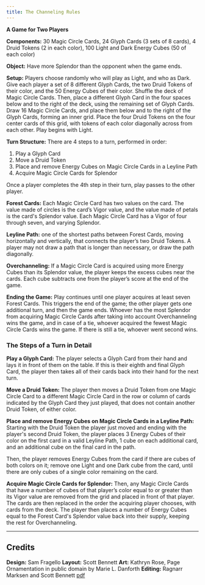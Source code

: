 ```yaml
---
title: The Channeling Rules
---
```


**A Game for Two Players**

**Components:** 30 Magic Circle  Cards, 24 Glyph Cards (3 sets of 8 cards), 4 Druid Tokens (2 in each color), 100 Light and Dark Energy Cubes (50 of each color)

**Object:** Have more Splendor than the opponent when the game ends.

**Setup:** Players choose randomly who will play as Light, and who as Dark. Give each player a set of 8 different Glyph Cards, the two Druid Tokens of their color, and the 50 Energy Cubes of their color. Shuffle the deck of Magic Circle Cards. Then, place a different Glyph Card in the four spaces below and to the right of the deck, using the remaining set of Glyph Cards. Draw 16 Magic Circle Cards, and place them below and to the right of the Glyph Cards, forming an inner grid. Place the four Druid Tokens on the four center cards of this grid, with tokens of each color diagonally across from each other. Play begins with Light.

**Turn Structure:** There are 4 steps to a turn, performed in order:

1. Play a Glyph Card
2. Move a Druid Token
3. Place and remove Energy Cubes on Magic Circle Cards in a Leyline Path
4. Acquire Magic Circle Cards for Splendor

Once a player completes the 4th step in their turn, play passes to the other player. 

**Forest Cards:** Each Magic Circle Card has two values on the card. The value made of circles is the card’s Vigor value, and the value made of petals is the card's Splendor value. Each Magic Circle Card has a Vigor of four through seven, and varying Splendor.

**Leyline Path:** one of the shortest paths between Forest Cards, moving horizontally and vertically, that connects the player’s two Druid Tokens. A player may not draw a path that is longer than necessary, or draw the path diagonally. 

**Overchanneling:** If a Magic Circle Card is acquired using more Energy Cubes than its Splendor value, the player keeps the excess cubes near the cards. Each cube subtracts one from the player’s score at the end of the game.

**Ending the Game:** Play continues until one player acquires at least seven Forest Cards. This triggers the end of the game; the other player gets one additional turn, and then the game ends. Whoever has the most Splendor from acquiring Magic Circle Cards after taking into account Overchanneling wins the game, and in case of a tie, whoever acquired the fewest Magic Circle Cards wins the game. If there is still a tie, whoever went second wins.

### The Steps of a Turn in Detail

**Play a Glyph Card:** The player selects a Glyph Card from their hand and lays it in front of them on the table. If this is their eighth and final Glyph Card, the player then takes all of their cards back into their hand for the next turn.

**Move a Druid Token:** The player then moves a Druid Token from one Magic Circle Card to a different Magic Circle Card in the row or column of cards indicated by the Glyph Card they just played, that does not contain another Druid Token, of either color.

**Place and remove Energy Cubes on Magic Circle Cards in a Leyline Path:** Starting with the Druid Token the player just moved and ending with the player's second Druid Token, the player places 3 Energy Cubes of their color on the first card in a valid Leyline Path, 1 cube on each additional card, and an additional cube on the final card in the path. 

Then, the player removes Energy Cubes from the card if there are cubes of both colors on it; remove one Light and one Dark cube from the card, until there are only cubes of a single color remaining on the card. 

**Acquire Magic Circle Cards for Splendor:** Then, any Magic Circle Cards that have a number of cubes of that player’s color equal to or greater than its Vigor value are removed from the grid and placed in front of that player. The cards are then replaced in the order the acquiring player chooses, with cards from the deck. The player then places a number of Energy Cubes equal to the Forest Card's Splendor value back into their supply, keeping the rest for Overchanneling.

---
Credits
---

**Design:** Sam Fragello
**Layout:** Scott Bennett
**Art:** Kathryn Rose, Page Ornamentation in public domain by Marie L. Danforth
**Editing:** Ragnarr Marksen and Scott Bennett
[pdf](/games/the_channeling/the_channeling_rules.pdf)
